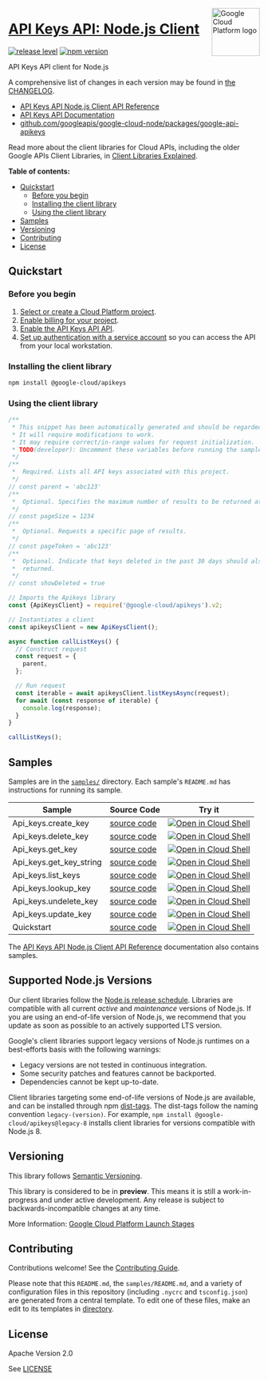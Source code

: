 [//]: # "This README.md file is auto-generated, all changes to this file will be lost."
[//]: # "To regenerate it, use `python -m synthtool`."
<img src="https://avatars2.githubusercontent.com/u/2810941?v=3&s=96" alt="Google Cloud Platform logo" title="Google Cloud Platform" align="right" height="96" width="96"/>

# [API Keys API: Node.js Client](https://github.com/googleapis/google-cloud-node/tree/main/packages/google-api-apikeys)

[![release level](https://img.shields.io/badge/release%20level-preview-yellow.svg?style=flat)](https://cloud.google.com/terms/launch-stages)
[![npm version](https://img.shields.io/npm/v/@google-cloud/apikeys.svg)](https://www.npmjs.org/package/@google-cloud/apikeys)




API Keys API client for Node.js


A comprehensive list of changes in each version may be found in
[the CHANGELOG](https://github.com/googleapis/google-cloud-node/tree/main/packages/google-api-apikeys/CHANGELOG.md).

* [API Keys API Node.js Client API Reference][client-docs]
* [API Keys API Documentation][product-docs]
* [github.com/googleapis/google-cloud-node/packages/google-api-apikeys](https://github.com/googleapis/google-cloud-node/tree/main/packages/google-api-apikeys)

Read more about the client libraries for Cloud APIs, including the older
Google APIs Client Libraries, in [Client Libraries Explained][explained].

[explained]: https://cloud.google.com/apis/docs/client-libraries-explained

**Table of contents:**


* [Quickstart](#quickstart)
  * [Before you begin](#before-you-begin)
  * [Installing the client library](#installing-the-client-library)
  * [Using the client library](#using-the-client-library)
* [Samples](#samples)
* [Versioning](#versioning)
* [Contributing](#contributing)
* [License](#license)

## Quickstart

### Before you begin

1.  [Select or create a Cloud Platform project][projects].
1.  [Enable billing for your project][billing].
1.  [Enable the API Keys API API][enable_api].
1.  [Set up authentication with a service account][auth] so you can access the
    API from your local workstation.

### Installing the client library

```bash
npm install @google-cloud/apikeys
```


### Using the client library

```javascript
/**
 * This snippet has been automatically generated and should be regarded as a code template only.
 * It will require modifications to work.
 * It may require correct/in-range values for request initialization.
 * TODO(developer): Uncomment these variables before running the sample.
 */
/**
 *  Required. Lists all API keys associated with this project.
 */
// const parent = 'abc123'
/**
 *  Optional. Specifies the maximum number of results to be returned at a time.
 */
// const pageSize = 1234
/**
 *  Optional. Requests a specific page of results.
 */
// const pageToken = 'abc123'
/**
 *  Optional. Indicate that keys deleted in the past 30 days should also be
 *  returned.
 */
// const showDeleted = true

// Imports the Apikeys library
const {ApiKeysClient} = require('@google-cloud/apikeys').v2;

// Instantiates a client
const apikeysClient = new ApiKeysClient();

async function callListKeys() {
  // Construct request
  const request = {
    parent,
  };

  // Run request
  const iterable = await apikeysClient.listKeysAsync(request);
  for await (const response of iterable) {
    console.log(response);
  }
}

callListKeys();

```



## Samples

Samples are in the [`samples/`](https://github.com/googleapis/google-cloud-node/tree/main/packages/google-api-apikeys/samples) directory. Each sample's `README.md` has instructions for running its sample.

| Sample                      | Source Code                       | Try it |
| --------------------------- | --------------------------------- | ------ |
| Api_keys.create_key | [source code](https://github.com/googleapis/google-cloud-node/blob/main/packages/google-api-apikeys/samples/generated/v2/api_keys.create_key.js) | [![Open in Cloud Shell][shell_img]](https://console.cloud.google.com/cloudshell/open?git_repo=https://github.com/googleapis/google-cloud-node&page=editor&open_in_editor=packages/google-api-apikeys/samples/generated/v2/api_keys.create_key.js,packages/google-api-apikeys/samples/README.md) |
| Api_keys.delete_key | [source code](https://github.com/googleapis/google-cloud-node/blob/main/packages/google-api-apikeys/samples/generated/v2/api_keys.delete_key.js) | [![Open in Cloud Shell][shell_img]](https://console.cloud.google.com/cloudshell/open?git_repo=https://github.com/googleapis/google-cloud-node&page=editor&open_in_editor=packages/google-api-apikeys/samples/generated/v2/api_keys.delete_key.js,packages/google-api-apikeys/samples/README.md) |
| Api_keys.get_key | [source code](https://github.com/googleapis/google-cloud-node/blob/main/packages/google-api-apikeys/samples/generated/v2/api_keys.get_key.js) | [![Open in Cloud Shell][shell_img]](https://console.cloud.google.com/cloudshell/open?git_repo=https://github.com/googleapis/google-cloud-node&page=editor&open_in_editor=packages/google-api-apikeys/samples/generated/v2/api_keys.get_key.js,packages/google-api-apikeys/samples/README.md) |
| Api_keys.get_key_string | [source code](https://github.com/googleapis/google-cloud-node/blob/main/packages/google-api-apikeys/samples/generated/v2/api_keys.get_key_string.js) | [![Open in Cloud Shell][shell_img]](https://console.cloud.google.com/cloudshell/open?git_repo=https://github.com/googleapis/google-cloud-node&page=editor&open_in_editor=packages/google-api-apikeys/samples/generated/v2/api_keys.get_key_string.js,packages/google-api-apikeys/samples/README.md) |
| Api_keys.list_keys | [source code](https://github.com/googleapis/google-cloud-node/blob/main/packages/google-api-apikeys/samples/generated/v2/api_keys.list_keys.js) | [![Open in Cloud Shell][shell_img]](https://console.cloud.google.com/cloudshell/open?git_repo=https://github.com/googleapis/google-cloud-node&page=editor&open_in_editor=packages/google-api-apikeys/samples/generated/v2/api_keys.list_keys.js,packages/google-api-apikeys/samples/README.md) |
| Api_keys.lookup_key | [source code](https://github.com/googleapis/google-cloud-node/blob/main/packages/google-api-apikeys/samples/generated/v2/api_keys.lookup_key.js) | [![Open in Cloud Shell][shell_img]](https://console.cloud.google.com/cloudshell/open?git_repo=https://github.com/googleapis/google-cloud-node&page=editor&open_in_editor=packages/google-api-apikeys/samples/generated/v2/api_keys.lookup_key.js,packages/google-api-apikeys/samples/README.md) |
| Api_keys.undelete_key | [source code](https://github.com/googleapis/google-cloud-node/blob/main/packages/google-api-apikeys/samples/generated/v2/api_keys.undelete_key.js) | [![Open in Cloud Shell][shell_img]](https://console.cloud.google.com/cloudshell/open?git_repo=https://github.com/googleapis/google-cloud-node&page=editor&open_in_editor=packages/google-api-apikeys/samples/generated/v2/api_keys.undelete_key.js,packages/google-api-apikeys/samples/README.md) |
| Api_keys.update_key | [source code](https://github.com/googleapis/google-cloud-node/blob/main/packages/google-api-apikeys/samples/generated/v2/api_keys.update_key.js) | [![Open in Cloud Shell][shell_img]](https://console.cloud.google.com/cloudshell/open?git_repo=https://github.com/googleapis/google-cloud-node&page=editor&open_in_editor=packages/google-api-apikeys/samples/generated/v2/api_keys.update_key.js,packages/google-api-apikeys/samples/README.md) |
| Quickstart | [source code](https://github.com/googleapis/google-cloud-node/blob/main/packages/google-api-apikeys/samples/quickstart.js) | [![Open in Cloud Shell][shell_img]](https://console.cloud.google.com/cloudshell/open?git_repo=https://github.com/googleapis/google-cloud-node&page=editor&open_in_editor=packages/google-api-apikeys/samples/quickstart.js,packages/google-api-apikeys/samples/README.md) |



The [API Keys API Node.js Client API Reference][client-docs] documentation
also contains samples.

## Supported Node.js Versions

Our client libraries follow the [Node.js release schedule](https://nodejs.org/en/about/releases/).
Libraries are compatible with all current _active_ and _maintenance_ versions of
Node.js.
If you are using an end-of-life version of Node.js, we recommend that you update
as soon as possible to an actively supported LTS version.

Google's client libraries support legacy versions of Node.js runtimes on a
best-efforts basis with the following warnings:

* Legacy versions are not tested in continuous integration.
* Some security patches and features cannot be backported.
* Dependencies cannot be kept up-to-date.

Client libraries targeting some end-of-life versions of Node.js are available, and
can be installed through npm [dist-tags](https://docs.npmjs.com/cli/dist-tag).
The dist-tags follow the naming convention `legacy-(version)`.
For example, `npm install @google-cloud/apikeys@legacy-8` installs client libraries
for versions compatible with Node.js 8.

## Versioning

This library follows [Semantic Versioning](http://semver.org/).







This library is considered to be in **preview**. This means it is still a
work-in-progress and under active development. Any release is subject to
backwards-incompatible changes at any time.


More Information: [Google Cloud Platform Launch Stages][launch_stages]

[launch_stages]: https://cloud.google.com/terms/launch-stages

## Contributing

Contributions welcome! See the [Contributing Guide](https://github.com/googleapis/google-cloud-node/blob/main/CONTRIBUTING.md).

Please note that this `README.md`, the `samples/README.md`,
and a variety of configuration files in this repository (including `.nycrc` and `tsconfig.json`)
are generated from a central template. To edit one of these files, make an edit
to its templates in
[directory](https://github.com/googleapis/synthtool).

## License

Apache Version 2.0

See [LICENSE](https://github.com/googleapis/google-cloud-node/blob/main/LICENSE)

[client-docs]: https://cloud.google.com/nodejs/docs/reference/apikeys/latest
[product-docs]: cloud.google.com/api-keys/
[shell_img]: https://gstatic.com/cloudssh/images/open-btn.png
[projects]: https://console.cloud.google.com/project
[billing]: https://support.google.com/cloud/answer/6293499#enable-billing
[enable_api]: https://console.cloud.google.com/flows/enableapi?apiid=apikeys.googleapis.com
[auth]: https://cloud.google.com/docs/authentication/getting-started

